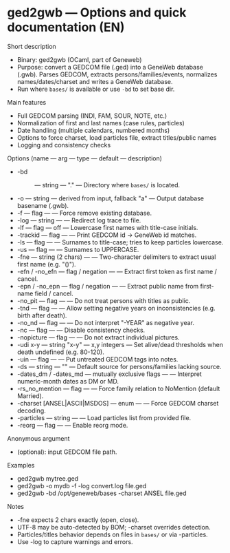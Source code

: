 # ged2gwb — Options and quick documentation (EN)

Short description
- Binary: ged2gwb (OCaml, part of Geneweb)
- Purpose: convert a GEDCOM file (.ged) into a GeneWeb database (.gwb). Parses GEDCOM, extracts persons/families/events, normalizes names/dates/charset and writes a GeneWeb database.
- Run where `bases/` is available or use `-bd` to set base dir.

Main features
- Full GEDCOM parsing (INDI, FAM, SOUR, NOTE, etc.)
- Normalization of first and last names (case rules, particles)
- Date handling (multiple calendars, numbered months)
- Options to force charset, load particles file, extract titles/public names
- Logging and consistency checks

Options (name — arg — type — default — description)
- -bd <DIR> — string — "." — Directory where `bases/` is located.
- -o <file> — string — derived from input, fallback "a" — Output database basename (.gwb).
- -f — flag — — Force remove existing database.
- -log <file> — string — — Redirect log trace to file.
- -lf — flag — off — Lowercase first names with title-case initials.
- -trackid — flag — — Print GEDCOM id -> GeneWeb id matches.
- -ls — flag — — Surnames to title-case; tries to keep particles lowercase.
- -us — flag — — Surnames to UPPERCASE.
- -fne <be> — string (2 chars) — — Two-character delimiters to extract usual first name (e.g. "()").
- -efn / -no_efn — flag / negation — — Extract first token as first name / cancel.
- -epn / -no_epn — flag / negation — — Extract public name from first-name field / cancel.
- -no_pit — flag — — Do not treat persons with titles as public.
- -tnd — flag — — Allow setting negative years on inconsistencies (e.g. birth after death).
- -no_nd — flag — — Do not interpret "-YEAR" as negative year.
- -nc — flag — — Disable consistency checks.
- -nopicture — flag — — Do not extract individual pictures.
- -udi x-y — string "x-y" — x,y integers — Set alive/dead thresholds when death undefined (e.g. 80-120).
- -uin — flag — — Put untreated GEDCOM tags into notes.
- -ds <string> — string — "" — Default source for persons/families lacking source.
- -dates_dm / -dates_md — mutually exclusive flags — — Interpret numeric-month dates as DM or MD.
- -rs_no_mention — flag — — Force family relation to NoMention (default Married).
- -charset [ANSEL|ASCII|MSDOS] — enum — — Force GEDCOM charset decoding.
- -particles <FILE> — string — — Load particles list from provided file.
- -reorg — flag — — Enable reorg mode.

Anonymous argument
- <ged> (optional): input GEDCOM file path.

Examples
- ged2gwb mytree.ged
- ged2gwb -o mydb -f -log convert.log file.ged
- ged2gwb -bd /opt/geneweb/bases -charset ANSEL file.ged

Notes
- -fne expects 2 chars exactly (open, close).
- UTF-8 may be auto-detected by BOM; -charset overrides detection.
- Particles/titles behavior depends on files in `bases/` or via -particles.
- Use -log to capture warnings and errors.
